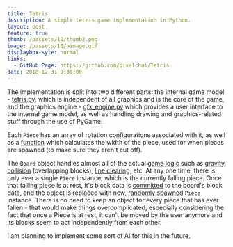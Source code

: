```yaml
---
title: Tetris
description: A simple tetris game implementation in Python.
layout: post
feature: true
thumb: /passets/10/thumb2.png
image: /passets/10/aimage.gif
displaybox-syle: normal
links:
  - GitHub Page: https://github.com/pixelchai/Tetris
date: 2018-12-31 9:30:00
---
```


The implementation is split into two different parts: the internal game model - [tetris.py](https://github.com/pixelchai/Tetris/blob/master/tetris.py), which is independent of all graphics and is the core of the game, and the graphics engine - [gfx_engine.py](https://github.com/pixelchai/Tetris/blob/master/gfx_engine.py) which provides a user interface to the internal game model, as well as handling drawing and graphics-related stuff through the use of PyGame.

Each `Piece` has an array of rotation configurations associated with it, as well as a [function](https://github.com/pixelchai/Tetris/blob/master/tetris.py#L237) which calculates the width of the piece, used for when pieces are spawned (to make sure they aren't cut off).

The `Board` object handles almost all of the actual [game logic](https://github.com/pixelchai/Tetris/blob/master/tetris.py#L386) such as [gravity](https://github.com/pixelchai/Tetris/blob/master/tetris.py#L415), [collision](https://github.com/pixelchai/Tetris/blob/master/tetris.py#L338) (overlapping blocks), [line clearing](https://github.com/pixelchai/Tetris/blob/master/tetris.py#L400), etc. At any one time, there is only ever a single `Piece` instance, which is the currently falling piece. Once that falling piece is at rest, it's block data is [committed](https://github.com/pixelchai/Tetris/blob/master/tetris.py#L291) to the board's block data, and the object is replaced with new, [randomly spawned](https://github.com/pixelchai/Tetris/blob/master/tetris.py#L320) `Piece` instance. There is no need to keep an object for every piece that has ever fallen - that would make things overcomplicated, especially considering the fact that once a Piece is at rest, it can't be moved by the user anymore and its blocks seem to act independently from each other.

I am planning to implement some sort of AI for this in the future.